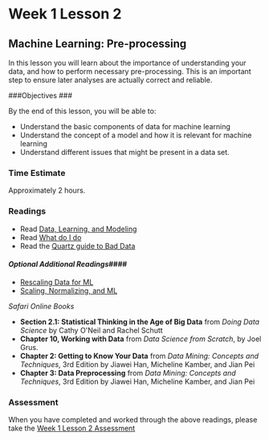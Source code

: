 # Week 1 Lesson 2 #
## Machine Learning: Pre-processing ##

In this lesson you will learn about the importance of understanding your
data, and how to perform necessary pre-processing. This is an important
step to ensure later analyses are actually correct and reliable.

###Objectives ###

By the end of this lesson, you will be able to:

- Understand the basic components of data for machine learning
- Understand the concept of a model and how it is relevant for machine learning
- Understand different issues that might be present in a data set. 

### Time Estimate ###

Approximately 2 hours.

### Readings ####

- Read [Data, Learning, and Modeling](http://machinelearningmastery.com/data-learning-and-modeling/)
- Read [What do I do](http://simplystatistics.org/2014/06/13/what-i-do-when-i-get-a-new-data-set-as-told-through-tweets/)
- Read the [Quartz guide to Bad Data](https://github.com/Quartz/bad-data-guide)

#### *Optional Additional Readings*####

- [Rescaling Data for ML](http://machinelearningmastery.com/rescaling-data-for-machine-learning-in-python-with-scikit-learn/)
- [Scaling, Normalizing, and ML](https://www.pythonprogramming.net/preprocessing-machine-learning/) 

_Safari Online Books_

- **Section 2.1: Statistical Thinking in the Age of Big Data** from _Doing Data Science_ by Cathy O'Neil and Rachel Schutt 
- **Chapter 10, Working with Data** from _Data Science from Scratch_, by Joel Grus.
- **Chapter 2: Getting to Know Your Data** from _Data Mining: Concepts and Techniques_, 3rd Edition by Jiawei Han, Micheline Kamber, and Jian Pei
- **Chapter 3: Data Preprocessing** from _Data Mining: Concepts and Techniques_, 3rd Edition by Jiawei Han, Micheline Kamber, and Jian Pei

### Assessment ###

When you have completed and worked through the above readings, please
take the [Week 1 Lesson 2 Assessment](https://learn.illinois.edu/mod/quiz/view.php?id=1325221)




